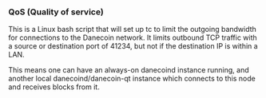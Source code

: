 ### QoS (Quality of service) ###

This is a Linux bash script that will set up tc to limit the outgoing bandwidth for connections to the Danecoin network. It limits outbound TCP traffic with a source or destination port of 41234, but not if the destination IP is within a LAN.

This means one can have an always-on danecoind instance running, and another local danecoind/danecoin-qt instance which connects to this node and receives blocks from it.
